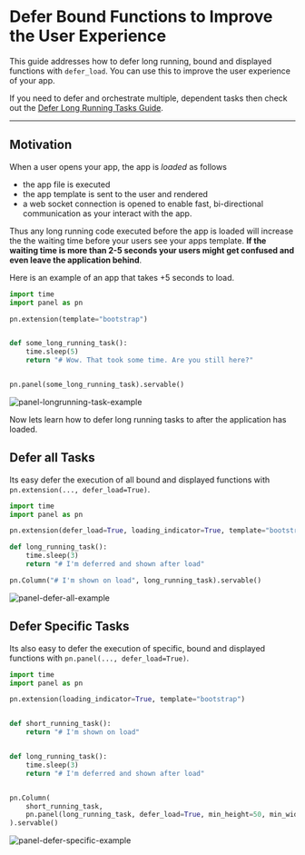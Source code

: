 # Defer Bound Functions to Improve the User Experience

This guide addresses how to defer long running, bound and displayed functions with `defer_load`. You can use this to improve the user experience of your app.

If you need to defer and orchestrate multiple, dependent tasks then check out the [Defer Long Running Tasks Guide](defer_load.md).

---

## Motivation

When a user opens your app, the app is *loaded* as follows

- the app file is executed
- the app template is sent to the user and rendered
- a web socket connection is opened to enable fast, bi-directional communication as your interact with the app.

Thus any long running code executed before the app is loaded will increase the the waiting time before your users see your apps template. **If the waiting time is more than 2-5 seconds your users might get confused and even leave the application behind**.

Here is an example of an app that takes +5 seconds to load.

```python
import time
import panel as pn

pn.extension(template="bootstrap")


def some_long_running_task():
    time.sleep(5)
    return "# Wow. That took some time. Are you still here?"


pn.panel(some_long_running_task).servable()
```

![panel-longrunning-task-example](https://assets.holoviz.org/panel/gifs/long_running_task.gif)

Now lets learn how to defer long running tasks to after the application has loaded.

## Defer all Tasks

Its easy defer the execution of all bound and displayed functions with
`pn.extension(..., defer_load=True)`.

```python
import time
import panel as pn

pn.extension(defer_load=True, loading_indicator=True, template="bootstrap")

def long_running_task():
    time.sleep(3)
    return "# I'm deferred and shown after load"

pn.Column("# I'm shown on load", long_running_task).servable()
```

![panel-defer-all-example](https://assets.holoviz.org/panel/gifs/defer_all_tasks.gif)

## Defer Specific Tasks

Its also easy to defer the execution of specific, bound and displayed functions with `pn.panel(..., defer_load=True)`.

```python
import time
import panel as pn

pn.extension(loading_indicator=True, template="bootstrap")


def short_running_task():
    return "# I'm shown on load"


def long_running_task():
    time.sleep(3)
    return "# I'm deferred and shown after load"


pn.Column(
    short_running_task,
    pn.panel(long_running_task, defer_load=True, min_height=50, min_width=200),
).servable()
```

![panel-defer-specific-example](https://assets.holoviz.org/panel/gifs/defer_specific_task.gif)
